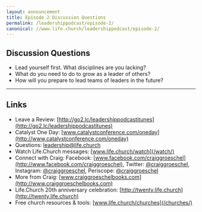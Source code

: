 ```yaml
---
layout: announcement
title: Episode 2 Discussion Questions
permalink: /leadershippodcast/episode-2/
canonical: //www.life.church/leadershippodcast/episode-2/
---
```


## Discussion Questions
* Lead yourself first. What disciplines are you lacking?
* What do you need to do to grow as a leader of others?
* How will you prepare to lead teams of leaders in the future?

***

## Links
* Leave a Review: [http://go2.lc/leadershippodcastitunes](http://go2.lc/leadershippodcastitunes)
* Catalyst One Day: [www.catalystconference.com/oneday](http://www.catalystconference.com/oneday)
* Questions: [leadership@life.church](mailto:leadership@life.church)
* Watch Life.Church messages: [www.life.church/watch](/watch/)
* Connect with Craig: Facebook: [www.facebook.com/craiggroeschel](http://www.facebook.com/craiggroeschel), Twitter:  [@craiggroeschel](http://www.twitter.com/craiggroeschel), Instagram: [@craiggroeschel](http://www.instagram.com/craiggroeschel), Periscope: [@craiggroeschel](http://www.periscope.tv/craiggroeschel)
* More from Craig: [www.craiggroeschelbooks.com](http://www.craiggroeschelbooks.com)
* Life.Church 20th anniversary celebration: [http://twenty.life.church](http://twenty.life.church)
* Free church resources & tools: [www.life.church/churches](/churches/)